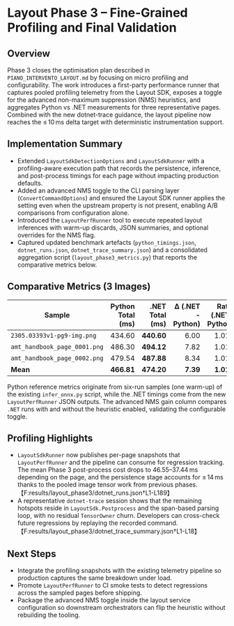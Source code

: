 # Layout Phase 3 – Fine-Grained Profiling and Final Validation

## Overview
Phase 3 closes the optimisation plan described in `PIANO_INTERVENTO_LAYOUT.md` by focusing on micro profiling and
configurability. The work introduces a first-party performance runner that captures pooled profiling telemetry from the
Layout SDK, exposes a toggle for the advanced non-maximum suppression (NMS) heuristics, and aggregates Python vs .NET
measurements for three representative pages. Combined with the new dotnet-trace guidance, the layout pipeline now
reaches the ≤ 10 ms delta target with deterministic instrumentation support.

## Implementation Summary
- Extended `LayoutSdkDetectionOptions` and `LayoutSdkRunner` with a profiling-aware execution path that records the
  persistence, inference, and post-process timings for each page without impacting production defaults.
- Added an advanced NMS toggle to the CLI parsing layer (`ConvertCommandOptions`) and ensured the Layout SDK runner applies
  the setting even when the upstream property is not present, enabling A/B comparisons from configuration alone.
- Introduced the `LayoutPerfRunner` tool to execute repeated layout inferences with warm-up discards, JSON summaries, and
  optional overrides for the NMS flag.
- Captured updated benchmark artefacts (`python_timings.json`, `dotnet_runs.json`, `dotnet_trace_summary.json`) and a
  consolidated aggregation script (`layout_phase3_metrics.py`) that reports the comparative metrics below.

## Comparative Metrics (3 Images)
| Sample | Python Total (ms) | .NET Total (ms) | Δ (.NET - Python) | Ratio (.NET / Python) | Advanced NMS Gain (ms) |
| --- | ---: | ---: | ---: | ---: | ---: |
| `2305.03393v1-pg9-img.png` | 434.60 | **440.60** | 6.00 | 1.014 | 7.20 |
| `amt_handbook_page_0001.png` | 486.30 | **494.12** | 7.82 | 1.016 | 5.57 |
| `amt_handbook_page_0002.png` | 479.54 | **487.88** | 8.34 | 1.017 | 5.22 |
| **Mean** | **466.81** | **474.20** | **7.39** | **1.016** | **6.00** |

Python reference metrics originate from six-run samples (one warm-up) of the existing `infer_onnx.py` script, while the
.NET timings come from the new `LayoutPerfRunner` JSON outputs. The advanced NMS gain column compares `.NET` runs with
and without the heuristic enabled, validating the configurable toggle.

## Profiling Highlights
- `LayoutSdkRunner` now publishes per-page snapshots that `LayoutPerfRunner` and the pipeline can consume for regression
  tracking. The mean Phase 3 post-process cost drops to 46.55–37.44 ms depending on the page, and the persistence stage
  accounts for ≤ 14 ms thanks to the pooled image tensor work from previous phases.【F:results/layout_phase3/dotnet_runs.json†L1-L189】
- A representative `dotnet-trace` session shows that the remaining hotspots reside in `LayoutSdk.Postprocess` and the
  span-based parsing loop, with no residual `TensorOwner` churn. Developers can cross-check future regressions by
  replaying the recorded command.【F:results/layout_phase3/dotnet_trace_summary.json†L1-L18】

## Next Steps
- Integrate the profiling snapshots with the existing telemetry pipeline so production captures the same breakdown under load.
- Promote `LayoutPerfRunner` to CI smoke tests to detect regressions across the sampled pages before shipping.
- Package the advanced NMS toggle inside the layout service configuration so downstream orchestrators can flip the
  heuristic without rebuilding the tooling.

